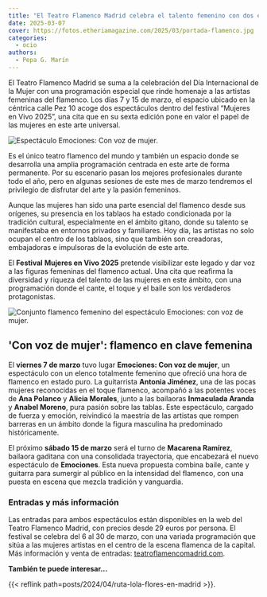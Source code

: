 ```yaml
---
title: "El Teatro Flamenco Madrid celebra el talento femenino con dos espectáculos por el Día de la Mujer"
date: 2025-03-07
cover: https://fotos.etheriamagazine.com/2025/03/portada-flamenco.jpg
categories: 
  - ocio
authors: 
  - Pepa G. Marín
---
```


El Teatro Flamenco Madrid se suma a la celebración del Día Internacional de la Mujer con 
una programación especial que rinde homenaje a las artistas femeninas del flamenco. Los 
días 7 y 15 de marzo, el espacio ubicado en la céntrica calle Pez 10 acoge dos 
espectáculos dentro del festival “Mujeres en Vivo 2025”, una cita que en su sexta 
edición pone en valor el papel de las mujeres en este arte universal. 

![Espectáculo Emociones: Con voz de mujer.](https://fotos.etheriamagazine.com/2025/03/teatro-flamenco-madrid.jpg "Espectáculo Emociones: Con voz de mujer. © Pepa García")

Es el único teatro flamenco del mundo y también un espacio donde se desarrolla una 
amplia programación centrada en este arte de forma permanente. Por su escenario pasan 
los mejores profesionales durante todo el año, pero en algunas sesiones de este mes de 
marzo tendremos el privilegio de disfrutar del arte y la pasión femeninos. 

Aunque las mujeres han sido una parte esencial del flamenco desde sus orígenes, su 
presencia en los tablaos ha estado condicionada por la tradición cultural, especialmente 
en el ámbito gitano, donde su talento se manifestaba en entornos privados y familiares. 
Hoy día, las artistas no solo ocupan el centro de los tablaos, sino que también son 
creadoras, embajadoras e impulsoras de la evolución de este arte. 

El **Festival** **Mujeres en Vivo 2025** pretende visibilizar este legado y dar voz a 
las figuras femeninas del flamenco actual. Una cita que reafirma la diversidad y riqueza 
del talento de las mujeres en este ámbito, con una programación donde el cante, el toque 
y el baile son los verdaderos protagonistas. 

![Conjunto flamenco femenino del espectáculo Emociones: con voz de mujer.](https://fotos.etheriamagazine.com/2025/03/grupo-flamenco.jpg "Conjunto flamenco femenino del espectáculo Emociones: con voz de mujer. © Pepa García")

## 'Con voz de mujer': flamenco en clave femenina

El **viernes 7 de marzo** tuvo lugar **Emociones: Con voz de mujer**, un espectáculo con 
un elenco totalmente femenino que ofreció una hora de flamenco en estado puro. La 
guitarrista **Antonia Jiménez**, una de las pocas mujeres reconocidas en el toque 
flamenco, acompañó a las potentes voces de **Ana Polanco** y **Alicia Morales**, junto a 
las bailaoras **Inmaculada Aranda** y **Anabel Moreno**, pura pasión sobre las tablas. 
Este espectáculo, cargado de fuerza y emoción, reivindicó la maestría de las artistas 
que rompen barreras en un ámbito donde la figura masculina ha predominado 
históricamente. 

El próximo **sábado 15 de marzo** será el turno de **Macarena Ramírez**, bailaora 
gaditana con una consolidada trayectoria, que encabezará el nuevo espectáculo de 
**Emociones**. Esta nueva propuesta combina baile, cante y guitarra para sumergir al 
público en la intensidad del flamenco, con una puesta en escena que mezcla tradición y 
vanguardia. 

### Entradas y más información

Las entradas para ambos espectáculos están disponibles en la web del Teatro Flamenco 
Madrid, con precios desde 29 euros por persona. El festival se celebra del 6 al 30 de 
marzo, con una variada programación que sitúa a las mujeres artistas en el centro de la 
escena flamenca de la capital. Más información y venta de entradas: 
[teatroflamencomadrid.com](http://teatroflamencomadrid.com). 

**También te puede interesar...** 

{{< reflink path=posts/2024/04/ruta-lola-flores-en-madrid >}}.
